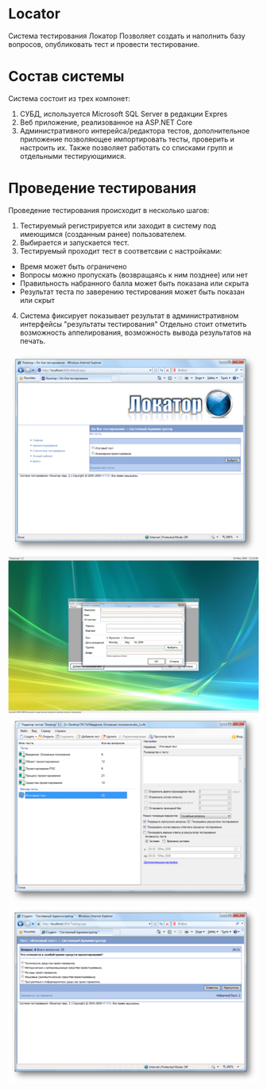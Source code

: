 # Locator
Система тестирования Локатор
Позволяет создать и наполнить базу вопросов, опубликовать тест и провести тестирование.

# Состав системы
Система состоит из трех компонет:
1. СУБД, используется Microsoft SQL Server в редакции Expres
2. Веб приложение, реализованное на ASP.NET Core
3. Административного интерейса/редактора тестов, дополнительное приложение позволяющее импортировать тесты, проверить и настроить их. Также позволяет работать со списками групп и отдельными тестирующимися.

# Проведение тестирования
Проведение тестирования происходит в несколько шагов:
1. Тестируемый регистрируется или заходит в систему под имеющимся (созданным ранее) пользователем.
2. Выбирается и запускается тест.
3. Тестируемый проходит тест
  в соответсвии с настройками:
  - Время может быть ограничено
  - Вопросы можно пропускать (возвращаясь к ним позднее) или нет
  - Правильность набранного балла может быть показана или скрыта
  - Результат теста по заверению тестирования может быть показан или скрыт
4. Система фиксирует показывает результат в административном интерфейсы "результаты тестирования"
Отдельно стоит отметить возможность аппелирования, возможность вывода результатов на печать.

![Locator](Misc/Picture1.png "Locator")
![Locator](Misc/Picture2.png "Locator")
![Locator](Misc/Picture3.png "Locator")
![Locator](Misc/Picture4.png "Locator")